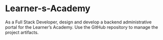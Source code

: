 # Learner-s-Academy
As a Full Stack Developer, design and develop a backend administrative portal for the Learner’s Academy. Use the GitHub repository to manage the project artifacts.
